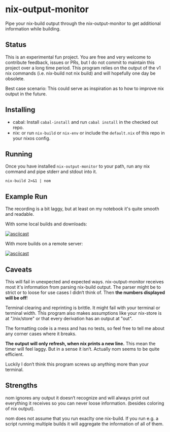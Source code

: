 nix-output-monitor
==================

Pipe your nix-build output through the nix-output-monitor to get additional information while building.

## Status

This is an experimental fun project. You are free and very welcome to contribute feedback, issues or PRs, but I do not commit to maintain this project over a long time period.
This program relies on the output of the v1 nix commands (i.e. nix-build not nix build) and will hopefully one day be obsolete.

Best case scenario: This could serve as inspiration as to how to improve nix output in the future.

## Installing

* cabal: Install `cabal-install` and run `cabal install` in the checked out repo.
* nix: or run `nix-build` or `nix-env` or include the `default.nix` of this repo in your nixos config.

## Running

Once you have installed `nix-output-monitor` to your path, run any nix command and pipe stderr and stdout into it.

```
nix-build 2>&1 | nom
```
## Example Run

The recording is a bit laggy, but at least on my notebook it's quite smooth and readable.

With some local builds and downloads:

[![asciicast](https://asciinema.org/a/HKWeTpFS42muAaJapSvMiSEbn.svg)](https://asciinema.org/a/HKWeTpFS42muAaJapSvMiSEbn)

With more builds on a remote server:

[![asciicast](https://asciinema.org/a/N3DVPbuRHDM0cKdIO580szKPe.svg)](https://asciinema.org/a/N3DVPbuRHDM0cKdIO580szKPe)

## Caveats

This will fail in unexpected and expected ways.
nix-output-monitor receives most it's information from parsing nix-build output. The parser might be to strict or to loose for use cases I didn‘t think of. Then **the numbers displayed will be off**!

Terminal clearing and reprinting is brittle. It might fail with your terminal or terminal width.
This program also makes assumptions like your nix-store is at "/nix/store" or that every derivation has an output at "out".

The formatting code is a mess and has no tests, so feel free to tell me about any corner cases where it breaks.

**The output will only refresh, when nix prints a new line.** This mean the timer will feel laggy. But in a sense it isn‘t. Actually nom seems to be quite efficient.

Luckily I don‘t think this program screws up anything more than your terminal.

## Strengths

nom ignores any output it doesn‘t recognize and will always print out everything it receives so you can never loose information. (besides coloring of nix output).

nom does not assume that you run exaclty one nix-build. If you run e.g. a script running multiple builds it will aggregate the information of all of them.
